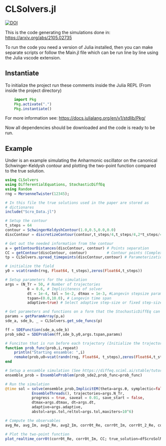 # CLSolvers.jl

[![DOI](https://zenodo.org/badge/372485108.svg)](https://zenodo.org/badge/latestdoi/372485108)

This is the code generating the simulations done in: https://arxiv.org/abs/2105.02735

To run the code you need a version of Julia installed, then you can make separate scripts or
follow the Main.jl file which can be run line by line using the Julia vscode extension.

## Instantiate

To initialize the project run these comments inside the Julia REPL (From inside the project directory)
```julia
    import Pkg
    Pkg.activate(".")
    Pkg.instantiate()
```
For more information see: https://docs.julialang.org/en/v1/stdlib/Pkg/

Now all dependencies should be downloaded and the code is ready to be run.

## Example

Under is an example simulating the Anharmonic oscillator on the canonical Schwinger-Keldysh contour
and plotting the two-point function compared to the true solution.

```julia
using CLSolvers
using DifferentialEquations, StochasticDiffEq
using Random
rng = MersenneTwister(12345);

# In this file the true solutions used in the paper are stored as
# dictionares
include("Scro_Data.jl")

# Setup the contour
t_steps = 64
contour = SchwingerKeldyshContour(1.0,0.5,0.0,0.0)
discContour = discretizeContour(contour,t_steps/4,t_steps/4,2*t_steps/4)

# Get out the needed information from the contour
a = getContourDistances(discContour, contour) # Points separation
CC = getContour(discContour, contour)         # Contour points (Complex numbers)
tp = CLSolvers.spread_timepoints(discContour,contour) # Parameterization points

# initialize the field
y0 = vcat(randn(rng, Float64, t_steps),zeros(Float64,t_steps))

# Setup parameters for the simulation
args = (N_Tr = 50, # Number of trajectories 
          θ = 0.6, # Impliciteness of solver
          dt = 1e-4, tol = 5e-2, dtmax = 1e-3, #Langevin stepsize paramater
          tspan=(0.0,10.0), # Langevin time span
          adaptive=true) # Select adaptive step-size or fixed step-size

# Get parameters and functions on a form that the StochasticDiffEq can read
params = getParamArray(p,a)
sde_a, sde_b, _ = CLSolvers.get_sde_funcs(p)

ff = SDEFunction(sde_a,sde_b)
prob_sde2 = SDEProblem(ff,sde_b,y0,args.tspan,params)

# Funciton that is run before each trajectory (Initialize the trajectory)
function prob_func(prob,i,repeat)
    println("Starting ensamble: ",i)
    remake(prob,u0=vcat(randn(rng, Float64, t_steps),zeros(Float64,t_steps)))
end

# Setup a ensamble simulation (See https://diffeq.sciml.ai/stable/tutorials/sde_example/#Ensemble-Simulations)
ensemble_prob = EnsembleProblem(prob_sde2,prob_func=prob_func)

# Run the simulation
@time sol = solve(ensemble_prob,ImplicitEM(theta=args.θ, symplectic=false),
            EnsembleThreads(), trajectories=args.N_Tr,
            progress = true, saveat = 0.01, save_start = false, 
            dtmax=args.dtmax, dt=args.dt,
            adaptive=args.adaptive,
            abstol=args.tol,reltol=args.tol,maxiters=10^6)

# Compute the observables
avg_Re, avg_Im, avg2_Re, avg2_Im, corr0t_Re, corr0t_Im, corr0t_2_Re, corr0t_2_Im, corrt0_Re, corrt0_Im = get_statistics(sol)

# Plot the two-point function
plot_realtime_corr0t(corr0t_Re, corr0t_Im, CC; true_solution=dfScroSolMinkBeta1)
```
